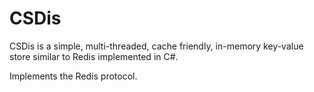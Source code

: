 # CSDis

CSDis is a simple, multi-threaded, cache friendly, in-memory key-value store similar to Redis implemented in C#.

Implements the Redis protocol.